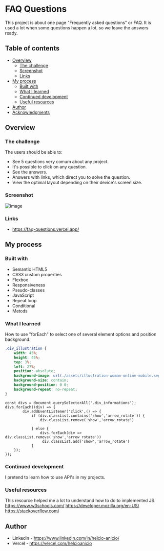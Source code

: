 # FAQ Questions

This project is about one page "Frequently asked questions" or FAQ. It is used a lot when some questions happen a lot, so we leave the answers ready.

## Table of contents

- [Overview](#overview)
  - [The challenge](#the-challenge)
  - [Screenshot](#screenshot)
  - [Links](#links)
- [My process](#my-process)
  - [Built with](#built-with)
  - [What I learned](#what-i-learned)
  - [Continued development](#continued-development)
  - [Useful resources](#useful-resources)
- [Author](#author)
- [Acknowledgments](#acknowledgments)


## Overview


### The challenge

The users should be able to:
- See 5 questions very comum about any project.
- It's possible to click on any question.
- See the answers.
- Answers with links, which direct you to solve the question.
- View the optimal layout depending on their device's screen size.

### Screenshot
![image](https://user-images.githubusercontent.com/117602073/221901206-8b649cfb-e066-448d-9dd1-5b8e2fa7f41d.png)

### Links

- https://faq-questions.vercel.app/

## My process

### Built with

- Semantic HTML5
- CSS3 custom properties
- Flexbox
- Responsiveness
- Pseudo-classes
- JavaScript
- Repeat loop
- Conditional
- Metods

### What I learned

How to use "forEach" to select one of several element options and position background.

```CSS
.div_illustration {
    width: 45%;
    height: 45%;
    top: 3%;
    left: 27%;
    position: absolute;
    background-image: url(./assets/illustration-woman-online-mobile.svg);
    background-size: contain;
    background-position: 0 0;
    background-repeat: no-repeat;
}
```

```JS
const divs = document.querySelectorAll('.div_informations');
divs.forEach((div) => {
        div.addEventListener('click',() => {
            if (div.classList.contains('show','arrow_rotate')) {
                div.classList.remove('show','arrow_rotate')
            
            } else { 
                divs.forEach(div => div.classList.remove('show','arrow_rotate'))
                 div.classList.add('show','arrow_rotate')
            }
    });
});

```

### Continued development

I pretend to learn how to use API's in my projects.

### Useful resources

This resource helped me a lot to understand how to do to implemented JS.
https://www.w3schools.com/
https://developer.mozilla.org/en-US/
https://stackoverflow.com/


## Author

- Linkedin - https://www.linkedin.com/in/helcio-anicio/ 
- Vercel - https://vercel.com/helcioanicio

<!--
## Acknowledgments
 -->
